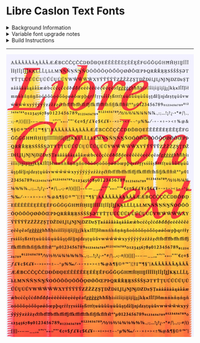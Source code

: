 Libre Caslon Text Fonts
======================

<details>
<summary>Background Information</summary>

# Description

The original description of these fonts, borrowed from the Impalari repo, is:

> The Libre Caslon fonts are unique Caslons. They are different to all other Caslons out there.
> 
> When we were faced with the challenge of making a new Caslon, we asked ourselves: How can we make them different, to bring something new to the table?
> >
> We realized that most Caslon revivals were based on 18-Century specimens and that there was a whole genre of Caslons that has been so far ignored: The alluring hand-lettered American Caslons of 1960s.
> 
> This was a captivating subject to investigate. Caslon was the very first alphabet that lettering artists learned to draw, so they all were very familiar with it. Our wonder led us to find countless examples of beautifully crafted and elegant vintage ads and hand lettering books. Among those many books, there were two that outshine the rest: One is "Lettering for Advertising" by Mortimer Leach, and the other one is "How to Render Roman Letter Forms" by Tommy Thompson. Both of these books are excellent, highly recommended for all those who want to learn lettering.
> 
> So, instead of making just another revival of the types of William Caslon, we preferred to pay homage to 60's lettering artist's Caslon interpretations. And that's how Libre Caslon become different to all other Caslons. (Not better or worse, just different).
> 
> We also decided to make two size-specific subfamilies:
> - [Libre Caslon Display](https://github.com/impallari/Libre-Caslon-Display/), a high-contrast Caslon for big headlines.
> - [Libre Caslon Text](https://github.com/impallari/Libre-Caslon-Text/), specifically optimized for web body text.
> 
> ## Libre Caslon Text OpenType Features
> 
> Libre Caslon Text also include some nice, extra Open Type features:
> - 17 ligatures on the regular styles, and 20 ligatures on the italic styles
> - Lining Proportional Numbers (Default style).
> - Lining Tabular Numbers and punctuation.
> - Old Style Proportional Numbers.
> - Inferiors, Superiors, Numerators, Denominators.
> - Fractions.
> - Ordinals.
> - The italic style includes an alternate Ampersand (ss01)
> 
> ## License
> 
> - Libre Caslon is licensed under the SIL Open Font License v1.1 (<http://scripts.sil.org/OFL>)
> - To view the copyright and specific terms and conditions please refer to [OFL.txt](https://github.com/impallari/Libre-Caslon-Text/blob/master/OFL.txt)
> 
> ## Language Coverage
> 
> The Libre Caslon Fonts covers all 104 Latin Languages: Afar, Afrikaans, Albanian, Azerbaijani, Basque, Belarusian, Bislama, Bosnian, Breton, Catalan, Chamorro, Chichewa, Comorian, Croatian, Czech, Danish, Dutch, English, Esperanto, Estonian, Faroese, Fijian, Filipino/Tagalog, Finnish, Flemish, French, Gaelic (Irish / Manx / Scottish), Gagauz, German, Gikuyu, Gilbertese/Kiribati, Greenlandic, Guarani, Haitian_Creole, Hawaiian, Hungarian, Icelandic, Igo/Igbo, Indonesian, Irish, Italian, Javanese, Kashubian, Kinyarwanda, Kirundi, Latin, Latvian, Lithuanian, Luba/Ciluba/Kasai, Luxembourgish, Malagasy, Malay, Maltese, Maori, Marquesan, Marshallese, Moldovan/Moldovian/Romanian, Montenegrin, Nauruan, Ndebele, Norwegian, Oromo, Palauan/Belauan, Polish, Portuguese, Quechua, Romanian, Romansh, Sami, Samoan, Sango, Serbian, Sesotho, Setswana/Sitswana/Tswana, Seychellois_Creole, SiSwati/Swati/Swazi, Silesian, Slovak, Slovenian, Somali, Sorbian, Sotho, Spanish, Swahili, Swedish, Tahitian, Tetum, Tok_Pisin, Tongan, Tsonga, Tswana, Tuareg/Berber, Turkish, Turkmen, Tuvaluan, Uzbek/Usbek, Wallisian, Walloon, Welsh, Xhosa, Yoruba, Zulu.
> 
> ## Authors
> 
> [Pablo Impallari](http://www.impallari.com) and [Rodrigo Fuenzalida](http://www.rfuenzalida.com)

This project was unchanged for some time, and Stephen Nixon was later contracted to master it as a Variable Font.

Impallari's website is no longer available at its normal domain, but it can be seen in its most recent active form via Archive.org's Wayback Machine: [Libre Caslon Display and Text, Impallari.com, 26 Dec 2017](https://web.archive.org/web/20171226183904/http://www.impallari.com:80/projects/overview/libre-caslon-dis
</details>

<details>
<summary>Variable font upgrade notes</summary>

# Project notes

Notes were taken throughout the variable font upgrade project and added to the [docs](/docs) directory. I tend to take notes while working anyway, in order to think through problems and record solutions for later reference. In this project, I have included these in the repo so that others might find references to solve similar problems, especially because variable font-making processes are relatively new, and there is a general scarcity of online knowledge on font mastering. Because they were often made alongside work, the notes can at times be a bit disjointed. Hopefully they are still helpful to others! 

If you have any questions about the project or the notes, feel free to [file an issue](https://github.com/thundernixon/Libre-Caslon/issues) or to reach out to Stephen Nixon via Twitter ([@thundernixon](https://twitter.com/thundernixon)) or other social media (typically also @thundernixon).

</details>

<details>
<summary>Build Instructions</summary>

# Build Process

The sources can be built with FontMake, but I've put together some specific build scripts to pass the fonts through some steps that fix metadata issues.

The build process requires you to open up a terminal and navigate to this project's directory.

## Step 1: Install Requirements

I suggest using a Python virtual environment to build this project. If you've never set up a virtual environment before, it's worthwhile because it will save you time in the future. [Read more about virtual environments in this guide](https://towardsdatascience.com/virtual-environments-104c62d48c54).

First, set up a virtual environment with:

```
python3 -m venv venv
```

Here, `venv` will be the name of the virtual environment and of the folder holding its dependencies. You need to activate it with:

```
source venv/bin/activate
```

To operate the scripts within this repo, install requirements by pointing pip to the `requirements.txt` file:

```
pip install -r requirements.txt
```

(If you wish to use similar dependencies on another project, you can just copy the same `requirements.txt` file.)

To exit out of the virtual environment, you can use the command `deactivate`, or simply close out of that terminal session (just remember to start it up again when you come back).

## Step 2: Give permissions to build scripts

The first time you run the build, you will need to give run permissions to the build scripts.

On the command line, navigate to the project folder (`cd Encode-Sans`), and then give permissions to the shell scripts with:

```
chmod -R +x sources
```

The `-R` applies your permission to each of the shell scripts in the directory, and the `+x` adds execute permissions. Before you do this for shell scripts, you should probably take a look through their contents, to be sure they aren't doing anything bad. The ones in this repo simply build from the GlyphsApp sources and apply various fixes to the results.

## Step 3: Run the build scripts!

You can then build sources by running shell scripts in `sources/scripts/`.

Build the Roman variable font by running the following command while at the root of the directory:

```
sources/build.sh
```

If you've set up your dependencies correctly, it should build and place fonts into the `/fonts` sub-directory. If not, please let me know in the [issues](https://github.com/thundernixon/Libre-Caslon/issues).

If you would like to run checks on the fonts, you can run:

```
sources/check.sh
```

</details>

---

![](sample.jpg)
